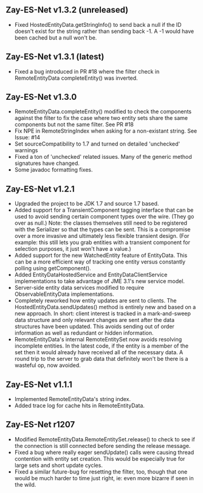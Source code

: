 Zay-ES-Net v1.3.2 (unreleased)
------------------
* Fixed HostedEntityData.getStringInfo() to send back a null if the ID doesn't exist
    for the string rather than sending back -1.  A -1 would have been cached but a
    null won't be.
    

Zay-ES-Net v1.3.1 (latest)
------------------
* Fixed a bug introduced in PR #18 where the filter check in RemoteEntityData
    completeEntity() was inverted.
    

Zay-ES-Net v1.3.0 
------------------
* RemoteEntityData.completeEntity() modified to check the components against
    the filter to fix the case where two entity sets share the same components
    but not the same filter.  See PR #18
* Fix NPE in RemoteStringIndex when asking for a non-existant string. See Issue: #14
* Set sourceCompatibility to 1.7 and turned on detailed 'unchecked' warnings
* Fixed a ton of 'unchecked' related issues.  Many of the generic method signatures
    have changed.
* Some javadoc formatting fixes.


Zay-ES-Net v1.2.1
------------------
* Upgraded the project to be JDK 1.7 and source 1.7 based.
* Added support for a TransientComponent tagging interface
    that can be used to avoid sending certain component types over the
    wire. (They go over as null.)  Note: the classes themselves still
    need to be registered with the Serializer so that the types can be
    sent.  This is a compromise over a more invasive and ultimately less
    flexible transient design. (For example: this still lets you grab
    entities with a transient component for selection purposes, it just won't
    have a value.)
* Added support for the new WatchedEntity feature of EntityData.  This can
    be a more efficient way of tracking one entity versus constantly polling
    using getComponent().
* Added EntityDataHostedService and EntityDataClientService implementations
    to take advantage of JME 3.1's new service model.
* Server-side entity data services modified to require ObservableEntityData
    implementations.
* Completely reworked how entity updates are sent to clients.  The 
    HostedEntityData.sendUpdates() method is entirely new and based on a new
    approach.  In short: client interest is tracked in a mark-and-sweep data
    structure and only relevant changes are sent after the data structures
    have been updated.  This avoids sending out of order information as well
    as redundant or hidden information.        
* RemoteEntityData's internal RemoteEntitySet now avoids resolving incomplete
    entities.  In the latest code, if the entity is a member of the set then
    it would already have received all of the necessary data.  A round trip
    to the server to grab data that definitely won't be there is a wasteful
    op, now avoided.    
    

Zay-ES-Net v1.1.1
------------------
* Implemented RemoteEntityData's string index.
* Added trace log for cache hits in RemoteEntityData.


Zay-ES-Net r1207
-----------------
* Modified RemoteEntityData.RemoteEntitySet.release() to check
    to see if the connection is still connected before sending
    the release message.
* Fixed a bug where really eager sendUpdate() calls were causing
    thread contention with entity set creation.  This would be
    especially true for large sets and short update cycles.
* Fixed a similar future-bug for resetting the filter, too,
    though that one would be much harder to time just right, ie:
    even more bizarre if seen in the wild.
